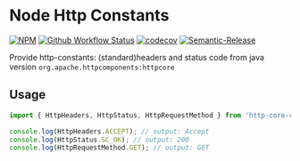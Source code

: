 # Node Http Constants

[![NPM](https://img.shields.io/npm/v/http-core-constants.svg)](https://www.npmjs.com/package/http-core-constants) [![Github Workflow Status](https://github.com/aquariuslt/http-core-constants/workflows/ci/badge.svg)](https://github.com/aquariuslt/http-core-constants) [![codecov](https://codecov.io/gh/aquariuslt/http-core-constants/branch/master/graph/badge.svg)](https://codecov.io/gh/aquariuslt/http-core-constants) [![Semantic-Release](https://img.shields.io/badge/%20%20%F0%9F%93%A6%F0%9F%9A%80-semantic--release-e10079.svg)](https://github.com/semantic-release/semantic-release)

Provide http-constants: (standard)headers and status code from java version `org.apache.httpcomponents:httpcore`

## Usage

```typescript
import { HttpHeaders, HttpStatus, HttpRequestMethod } from 'http-core-constants';

console.log(HttpHeaders.ACCEPT); // output: Accept
console.log(HttpStatus.SC_OK); // output: 200
console.log(HttpRequestMethod.GET); // output: GET
```

